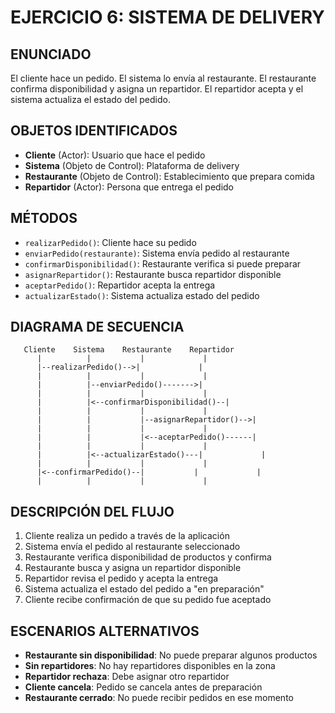 # EJERCICIO 6: SISTEMA DE DELIVERY

## ENUNCIADO
El cliente hace un pedido. El sistema lo envía al restaurante. El restaurante confirma disponibilidad y asigna un repartidor. El repartidor acepta y el sistema actualiza el estado del pedido.

## OBJETOS IDENTIFICADOS
- **Cliente** (Actor): Usuario que hace el pedido
- **Sistema** (Objeto de Control): Plataforma de delivery
- **Restaurante** (Objeto de Control): Establecimiento que prepara comida
- **Repartidor** (Actor): Persona que entrega el pedido

## MÉTODOS
- `realizarPedido()`: Cliente hace su pedido
- `enviarPedido(restaurante)`: Sistema envía pedido al restaurante
- `confirmarDisponibilidad()`: Restaurante verifica si puede preparar
- `asignarRepartidor()`: Restaurante busca repartidor disponible
- `aceptarPedido()`: Repartidor acepta la entrega
- `actualizarEstado()`: Sistema actualiza estado del pedido

## DIAGRAMA DE SECUENCIA

```
   Cliente    Sistema    Restaurante    Repartidor
      |          |           |             |
      |--realizarPedido()-->|             |
      |          |           |             |
      |          |--enviarPedido()------->|
      |          |           |             |
      |          |<--confirmarDisponibilidad()--|
      |          |           |             |
      |          |           |--asignarRepartidor()-->|
      |          |           |             |
      |          |           |<--aceptarPedido()------|
      |          |           |             |
      |          |<--actualizarEstado()---|             |
      |          |           |             |
      |<--confirmarPedido()--|           |             |
      |          |           |             |
```

## DESCRIPCIÓN DEL FLUJO
1. Cliente realiza un pedido a través de la aplicación
2. Sistema envía el pedido al restaurante seleccionado
3. Restaurante verifica disponibilidad de productos y confirma
4. Restaurante busca y asigna un repartidor disponible
5. Repartidor revisa el pedido y acepta la entrega
6. Sistema actualiza el estado del pedido a "en preparación"
7. Cliente recibe confirmación de que su pedido fue aceptado

## ESCENARIOS ALTERNATIVOS
- **Restaurante sin disponibilidad**: No puede preparar algunos productos
- **Sin repartidores**: No hay repartidores disponibles en la zona
- **Repartidor rechaza**: Debe asignar otro repartidor
- **Cliente cancela**: Pedido se cancela antes de preparación
- **Restaurante cerrado**: No puede recibir pedidos en ese momento
